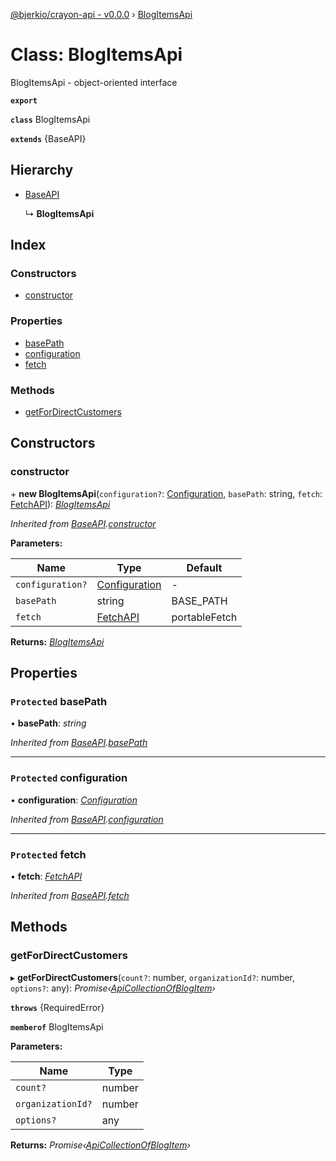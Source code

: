 [@bjerkio/crayon-api - v0.0.0](../README.md) › [BlogItemsApi](blogitemsapi.md)

# Class: BlogItemsApi

BlogItemsApi - object-oriented interface

**`export`** 

**`class`** BlogItemsApi

**`extends`** {BaseAPI}

## Hierarchy

* [BaseAPI](baseapi.md)

  ↳ **BlogItemsApi**

## Index

### Constructors

* [constructor](blogitemsapi.md#constructor)

### Properties

* [basePath](blogitemsapi.md#protected-basepath)
* [configuration](blogitemsapi.md#protected-configuration)
* [fetch](blogitemsapi.md#protected-fetch)

### Methods

* [getForDirectCustomers](blogitemsapi.md#getfordirectcustomers)

## Constructors

###  constructor

\+ **new BlogItemsApi**(`configuration?`: [Configuration](configuration.md), `basePath`: string, `fetch`: [FetchAPI](../interfaces/fetchapi.md)): *[BlogItemsApi](blogitemsapi.md)*

*Inherited from [BaseAPI](baseapi.md).[constructor](baseapi.md#constructor)*

**Parameters:**

Name | Type | Default |
------ | ------ | ------ |
`configuration?` | [Configuration](configuration.md) | - |
`basePath` | string |  BASE_PATH |
`fetch` | [FetchAPI](../interfaces/fetchapi.md) |  portableFetch |

**Returns:** *[BlogItemsApi](blogitemsapi.md)*

## Properties

### `Protected` basePath

• **basePath**: *string*

*Inherited from [BaseAPI](baseapi.md).[basePath](baseapi.md#protected-basepath)*

___

### `Protected` configuration

• **configuration**: *[Configuration](configuration.md)*

*Inherited from [BaseAPI](baseapi.md).[configuration](baseapi.md#protected-configuration)*

___

### `Protected` fetch

• **fetch**: *[FetchAPI](../interfaces/fetchapi.md)*

*Inherited from [BaseAPI](baseapi.md).[fetch](baseapi.md#protected-fetch)*

## Methods

###  getForDirectCustomers

▸ **getForDirectCustomers**(`count?`: number, `organizationId?`: number, `options?`: any): *Promise‹[ApiCollectionOfBlogItem](../interfaces/apicollectionofblogitem.md)›*

**`throws`** {RequiredError}

**`memberof`** BlogItemsApi

**Parameters:**

Name | Type |
------ | ------ |
`count?` | number |
`organizationId?` | number |
`options?` | any |

**Returns:** *Promise‹[ApiCollectionOfBlogItem](../interfaces/apicollectionofblogitem.md)›*
